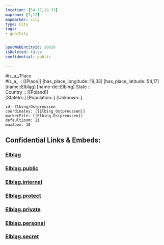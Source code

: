 ```yaml
---
location: [54.17,19.33] 
mapzoom: [7,12] 
mapmarker: city 
type: City
tags:
- geo/City


SpocWebEntityId: 30020
isDeleted: false
confidential: public

---
```

#is_a_/Place  
#is_a_ :: [[Place]] 
[has_place_longitude::19,33] 
[has_place_latitude::54,17] 
[name::Elbląg] 
[name-de::Elbing] 
State ::  
Country :: [[Poland]]  
[StateId::] 
[Population::] 
[Unknown::] 


```leaflet
id: Elbing/Ostpreussen
coordinates: [[Elbing_Ostpreussen]] 
markerFile: [[Elbing_Ostpreussen]] 
defaultZoom: 11 
maxZoom: 18
```


## Confidential Links & Embeds: 

### [Elbląg](/_Standards/Earth/Continent/Europe/Europe~East/Poland/Provinces~Poland/Warmian-Masurian/Elbląg.md) 

### [Elbląg.public](/_public/Earth/Continent/Europe/Europe~East/Poland/Provinces~Poland/Warmian-Masurian/Elbląg.public.md) 

### [Elbląg.internal](/_internal/Earth/Continent/Europe/Europe~East/Poland/Provinces~Poland/Warmian-Masurian/Elbląg.internal.md) 

### [Elbląg.protect](/_protect/Earth/Continent/Europe/Europe~East/Poland/Provinces~Poland/Warmian-Masurian/Elbląg.protect.md) 

### [Elbląg.private](/_private/Earth/Continent/Europe/Europe~East/Poland/Provinces~Poland/Warmian-Masurian/Elbląg.private.md) 

### [Elbląg.personal](/_personal/Earth/Continent/Europe/Europe~East/Poland/Provinces~Poland/Warmian-Masurian/Elbląg.personal.md) 

### [Elbląg.secret](/_secret/Earth/Continent/Europe/Europe~East/Poland/Provinces~Poland/Warmian-Masurian/Elbląg.secret.md)

